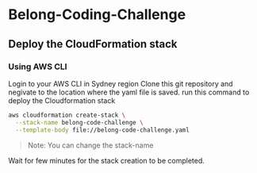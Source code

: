 # Belong-Coding-Challenge

## Deploy the CloudFormation stack

### Using AWS CLI
Login to your AWS CLI in Sydney region
Clone this git repository and negivate to the location where the yaml file is saved.
run this command to deploy the Cloudformation stack

```sh
aws cloudformation create-stack \
  --stack-name belong-code-challenge \
  --template-body file://belong-code-challenge.yaml
```

> Note: You can change the stack-name

Wait for few minutes for the stack creation to be completed.
